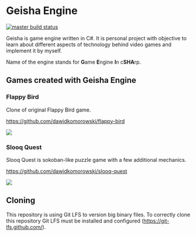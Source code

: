 # Geisha Engine

[![master build status](https://github.com/dawidkomorowski/geisha/workflows/Build/Test/Publish/badge.svg?branch=master)](https://github.com/dawidkomorowski/geisha/actions?query=branch%3Amaster+workflow%3ABuild%2FTest%2FPublish)

Geisha is game engine written in C#. It is personal project with objective to learn about different aspects of technology behind video games and implement it by myself.

Name of the engine stands for **G**ame **E**ngine **I**n c**SHA**rp.

## Games created with Geisha Engine

### Flappy Bird
Clone of original Flappy Bird game. 

https://github.com/dawidkomorowski/flappy-bird

![](readme/flappy-bird-screenshot.png)

### Slooq Quest
Slooq Quest is sokoban-like puzzle game with a few additional mechanics.

https://github.com/dawidkomorowski/slooq-quest

![](readme/slooq-quest-screenshot.png)

## Cloning
This repository is using Git LFS to version big binary files. To correctly clone this repository Git LFS must be installed and configured (https://git-lfs.github.com/).